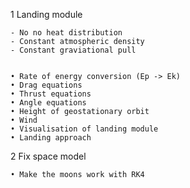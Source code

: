 1 Landing module

    - No no heat distribution
    - Constant atmospheric density
    - Constant graviational pull
    
    
    • Rate of energy conversion (Ep -> Ek)
    • Drag equations 
    • Thrust equations
    • Angle equations
    • Height of geostationary orbit
    • Wind
    • Visualisation of landing module
    • Landing approach

2 Fix space model

    • Make the moons work with RK4
